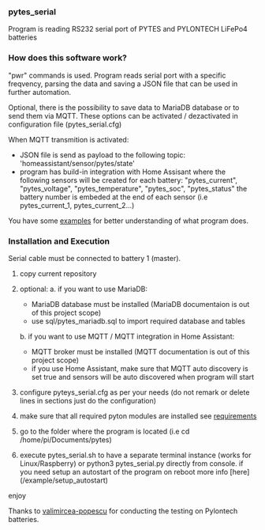 ### pytes_serial
 Program is reading RS232 serial port of PYTES and PYLONTECH LiFePo4 batteries
 
### How does this software work?
 "pwr" commands is used.
Program reads serial port with a specific freqvency, parsing the data and saving a JSON file that can be used in further automation. 

Optional, there is the possibility to save data to MariaDB database or to send them via MQTT.
These options can be activated / dezactivated in configuration file (pytes_serial.cfg)

When MQTT transmition is activated:
- JSON file is send as payload to the following topic: 'homeassistant/sensor/pytes/state'
- program has build-in integration with Home Assisant where the following sensors will be created for each battery:
  "pytes_current", "pytes_voltage", "pytes_temperature", "pytes_soc", "pytes_status"
   the battery number is embeded at the end of each sensor (i.e pytes_current_1, pytes_current_2...) 

You have some [examples](/examples) for better understanding of what program does.

### Installation and Execution
Serial cable must be connected to battery 1 (master).
1. copy current repository 
2. optional:
   a. if you want to use MariaDB:
      - MariaDB database must be installed (MariaDB documentaion is out of this project scope)
      - use sql/pytes_mariadb.sql to import required database and tables
      
   b. if you want to use MQTT / MQTT integration in Home Assistant:
    - MQTT broker must be installed (MQTT documentation is out of this project scope)
    - if you use Home Assistant, make sure that MQTT auto discovery is set true and sensors will be auto discovered when program will start

3. configure pyteys_serial.cfg as per your needs (do not remark or delete lines in sections just do the configuration)
4. make sure that all required pyton modules are installed see [requirements](/REQUIREMENTS.md)
5. go to the folder where the program is located (i.e cd /home/pi/Documents/pytes)
6. execute pytes_serial.sh to have a separate terminal instance (works for Linux/Raspberry) or python3 pytes_serial.py directly from console.
   if you need setup an autostart of the program on reboot more info [here] (/example/setup_autostart) 

enjoy

Thanks to [valimircea-popescu](https://github.com/valimircea-popescu) for conducting the testing on Pylontech batteries.